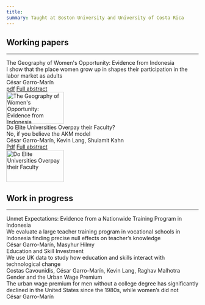 ```yaml
---
title: 
summary: Taught at Boston University and University of Costa Rica
---
```




## Working papers ##
<hr>





<div class="universal-wrapper">
<div class="media stream-item view-compact">
    <div class="media-body">
        <div class="section-subheading article-title mb-0 mt-0">The Geography of Women's Opportunity: Evidence from Indonesia</div>
        <div class="article-style">I show that the place women grow up in shapes their participation in the labor market as adults</div>
        <div class="stream-meta article-metadata">
            <div class="article-metadata">
                <div><span class="author-highlighted">César Garro-Marín</span></div>
            </div>
        </div>
        <div class="btn-links">
           <a class="btn btn-outline-primary btn-page-header btn-sm" href="https://cesarlgm.github.io/documents/jmp_release_version.pdf" target="_blank">pdf</a>
            <a class="btn btn-outline-primary btn-page-header btn-sm" target="_blank" onclick="showHideText()" href="#">
                    Full abstract
            </a>
            <p id="hiddenText" class="hidden">
                Large and persistent differences exist in women’s labor force participation within multiple countries. These persistent differences in employment can arise if where women grow up shapes their work choices. However, they can also arise under endogenous sorting, so that women who want to work move to places where more women work. In this paper, I use rich data from Indonesia to argue that the place women grow up in shapes their participation in the labor market as adults. To do so, I leverage variation coming from women moving across labor markets to estimate the effect on women’s labor force participation of spending more time in their birthplace. My strategy is similar to that of Chetty and Hendren (2018) and compares the labor supply choices of women who currently live in the same location, but who emigrated from their birthplace at different ages. My results indicate that birthplace has strong and persistent effects on adult women’s labor supply. By the time they turn sixteen, women born in a location at the 75th of female employment will be 5 p.p. more likely to work than those born in a 25th percentile location. Place is particularly important during the formative period between 9 and 16 years old. These results suggest that 23 percent of the current spatial inequality in women’s employment is transmitted to the next generation growing up in these locations.
            </p>
        </div>
    </div>
    <div class="ml-3">
        <img src="/research/images/idn_image_resized.png" height="84" width="150" alt="The Geography of Women's Opportunity: Evidence from Indonesia" loading="lazy">
    </div>
</div>
<div class="media stream-item view-compact">
    <div class="media-body">
        <div class="section-subheading article-title mb-0 mt-0">Do Elite Universities Overpay their Faculty?</div>
        <div class="article-style">No, if you believe the AKM model</div>
        <div class="stream-meta article-metadata">
            <div class="article-metadata">
                <div>
                    <span class="author-highlighted">César Garro-Marín,</span>
                    <span>Kevin Lang,</span>
                    <span>Shulamit Kahn</span>
                </div>
            </div>
        </div>
        <div class="btn-links">
               <a class="btn btn-outline-primary btn-page-header btn-sm" href="https://cesarlgm.github.io/documents/AKM_paper_v1.pdf" target="_blank">Pdf</a>
               <a class="btn btn-outline-primary btn-page-header btn-sm" target="_blank" onclick="showHideText()" href="#">
                    Full abstract
                </a>
                <p id="hiddenText" class="hidden">Previous applications from Abowd, Kramarz, and Margolis (1990) –AKM– found the best firms pay workers over and above their own productivity. These firm rents contribute to overall wage inequality. In this paper, we apply the AKM model to measure whether there are significant firm (university/college) effects on faculty earnings in academia. Specifically, we apply the model to measure the pecuniary rents associated with working as tenure-track faculty at a more prestigious university or college in the United States. To do so, we take advantage of matched employer-employee data from the Survey of Doctorate Recipients. We find little evidence of pecuniary university premiums in the most prestigious US academic institutions. Once we control for urbanicity, the effect of university/college rankings on institutions’ fixed-effects on earnings is statistically insignificant and sufficiently precisely measured that we can rule out anything larger than modest effects. We then relate our findings with those of previous literature.</p>
        </div>
    </div>
    <div class="ml-3">
        <img src="/research/images/akm_image_resized.png" height="84" width="150" alt="Do Elite Universities Overpay their Faculty" loading="lazy">
    </div>
</div>


<!--
<div class="media stream-item view-compact">
    <div class="media-body">
        <div class="section-subheading article-title mb-0 mt-0">
        <a href="/project/internal-project/">Internal Project</a></div><a href="/project/internal-project/" class="summary-link">
            <div class="article-style">
                An example of using the in-built project page.</div></a><div class="stream-meta article-metadata">
            </div>
            <div class="btn-links">
                <a class="btn btn-outline-primary btn-page-header btn-sm" href="/slides/example/" target="_blank">
                    Slides
                </a>
                <a class="btn btn-outline-primary btn-page-header btn-sm" href="https://twitter.com/georgecushen" target="_blank" rel="noopener">
                    <i class="fab fa-twitter mr-1"></i>Follow</a>
            </div></div><div class="ml-3"><a href="/project/internal-project/">
<img src="/project/internal-project/featured_hu3d03a01dcc18bc5be0e67db3d8d209a6_224363_150x0_resize_q75_h2_lanczos.webp" height="84" width="150" alt="Internal Project" loading="lazy"></a></div></div></div>-->

## Work in progress ##
<hr>
<div class="universal-wrapper">

   <div class="media stream-item view-compact">
        <div class="media-body">
            <div class="section-subheading article-title mb-0 mt-0">Unmet Expectations: Evidence from a Nationwide Training Program in Indonesia</div>
            <div class="article-style">
            We evaluate a large teacher training program in vocational schools in Indonesia finding precise null effects on teacher’s knowledge
            </div>
            <div class="stream-meta article-metadata">
                <div class="article-metadata">
                    <div>
                        <span class="author-highlighted">César Garro-Marín,</span>
                        <span>Masyhur Hilmy</span>
                    </div>
                </div>
            </div>
            <div class="btn-links">
            </div>
        </div>
        <!--<div class="ml-3">
            <img src="/research/images/akm_image_resized.png" height="84" width="150" alt="Do Elite Universities Overpay their Faculty" loading="lazy">
        </div>-->
    </div>
   <div class="media stream-item view-compact">
        <div class="media-body">
            <div class="section-subheading article-title mb-0 mt-0">Education and Skill Investment</div>
            <div class="article-style">
            We use UK data to study how education and skills interact with technological change</div>
            <div class="stream-meta article-metadata">
                <div class="article-metadata">
                    <div>
                        <span>Costas Cavounidis,</span>
                        <span class="author-highlighted">César Garro-Marín,</span>
                        <span>Kevin Lang,</span>
                        <span>Raghav Malhotra</span>
                    </div>
                </div>
            </div>
            <div class="btn-links">
            </div>
        </div>
        <!--<div class="ml-3">
            <img src="/research/images/akm_image_resized.png" height="84" width="150" alt="Do Elite Universities Overpay their Faculty" loading="lazy">
        </div>-->
    </div>
    <div class="media stream-item view-compact">
        <div class="media-body">
            <div class="section-subheading article-title mb-0 mt-0">Gender and the Urban Wage Premium</div>
            <div class="article-style">
            The urban wage premium for men without a college degree has significantly declined in the United States since the 1980s, while women’s did not
            </div>
            <div class="stream-meta article-metadata">
                <div class="article-metadata">
                    <div>
                        <span class="author-highlighted">César Garro-Marín</span>
                    </div>
                </div>
            </div>
            <div class="btn-links">
            </div>
        </div>
        <!--<div class="ml-3">
            <img src="/research/images/akm_image_resized.png" height="84" width="150" alt="Do Elite Universities Overpay their Faculty" loading="lazy">
        </div>-->
    </div>
</div>

<!--
<div class="universal-wrapper"><div class="media stream-item view-compact"><div class="media-body"><div class="section-subheading article-title mb-0 mt-0"><a href="http://example.org" target="_blank" rel="noopener">External Project</a></div><a href="http://example.org" target="_blank" rel="noopener" class="summary-link"><div class="article-style">An example of linking directly to an external project website using <code>external_link</code>.</div></a><div class="stream-meta article-metadata"></div></div><div class="ml-3"><a href="http://example.org" target="_blank" rel="noopener"><img src="/project/external-project/featured_hu3d03a01dcc18bc5be0e67db3d8d209a6_329522_150x0_resize_q75_h2_lanczos.webp" height="84" width="150" alt="External Project" loading="lazy"></a></div></div><div class="media stream-item view-compact"><div class="media-body"><div class="section-subheading article-title mb-0 mt-0"><a href="/project/internal-project/">Internal Project</a></div><a href="/project/internal-project/" class="summary-link"><div class="article-style">An example of using the in-built project page.</div></a><div class="stream-meta article-metadata"></div><div class="btn-links"><a class="btn btn-outline-primary btn-page-header btn-sm" href="/slides/example/" target="_blank">Slides</a>
<a class="btn btn-outline-primary btn-page-header btn-sm" href="https://twitter.com/georgecushen" target="_blank" rel="noopener"><i class="fab fa-twitter mr-1"></i>Follow</a></div></div><div class="ml-3"><a href="/project/internal-project/"><img src="/project/internal-project/featured_hu3d03a01dcc18bc5be0e67db3d8d209a6_224363_150x0_resize_q75_h2_lanczos.webp" height="84" width="150" alt="Internal Project" loading="lazy"></a></div></div></div>-->



 <script>
        function showHideText() {
            var text = document.getElementById("hiddenText");
            if (text.style.display === "none") {
                text.style.display = "block";
            } else {
                text.style.display = "none";
            }
        }
</script>
<style>
    .hidden {
        display: none;
    }
</style>